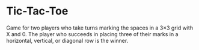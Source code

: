 # Tic-Tac-Toe
Game for two players who take turns marking the spaces in a 3×3 grid with X and 0. The player who succeeds in placing three of their marks in a horizontal, vertical, or diagonal row is the winner.
